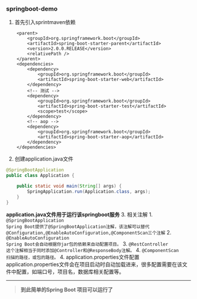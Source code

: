 ### springboot-demo

1. 首先引入sprintmaven依赖

```
    <parent>
		<groupId>org.springframework.boot</groupId>
		<artifactId>spring-boot-starter-parent</artifactId>
		<version>2.0.0.RELEASE</version>
		<relativePath />
	</parent>
	<dependencies>
		<dependency>
			<groupId>org.springframework.boot</groupId>
			<artifactId>spring-boot-starter-web</artifactId>
		</dependency>
		<!-- 测试 -->
		<dependency>
			<groupId>org.springframework.boot</groupId>
			<artifactId>spring-boot-starter-test</artifactId>
			<scope>test</scope>
		</dependency>
		<!-- aop -->
		<dependency>
			<groupId>org.springframework.boot</groupId>
			<artifactId>spring-boot-starter-aop</artifactId>
		</dependency>
	</dependencies>
```
2. 创建application.java文件
```java
@SpringBootApplication
public class Application {

	public static void main(String[] args) {
		SpringApplication.run(Application.class, args);
	}
}
```
**application.java文件用于运行该springboot服务**
3. 相关注解
    1. ```@SpringBootApplication```</br>
```Spring Boot提供了@SpringBootApplication注解，该注解可以替代@Configuration,@EnableAutoConfiguration,@ComponentScan三个注解```
    2. ```@EnableAutoConfiguration```<br/>
```Spring Boot会自动根据你jar包的依赖来自动配置项目。```
    3. ```@RestController```<br/>
```这个注解相当于同时添加@Controller和@ResponseBody注解。```
    4. ```@ComponentScan```<br/>
```扫描的路径，或包的路径。```
4. application.properties文件配置
    application.properties文件会在项目启动时自动加载进来，很多配置需要在该文件中配置，如端口号，项目名，数据库相关配置等。

---
> **到此简单的Spring Boot 项目可以运行了**